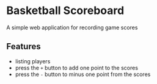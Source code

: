 # Basketball Scoreboard
A simple web application for recording game scores

## Features
- listing players
- press the `+` button to add one point to the scores
- press the `-` button to minus one point from the scores
